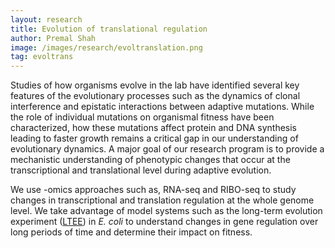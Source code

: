 ```yaml
---
layout: research
title: Evolution of translational regulation
author: Premal Shah
image: /images/research/evoltranslation.png
tag: evoltrans
---
```


Studies of how organisms evolve in the lab have identified several key features of the evolutionary processes such as the dynamics of clonal interference and epistatic interactions between adaptive mutations. 
While the role of individual mutations on organismal fitness have been characterized, how these mutations affect protein and DNA synthesis leading to faster growth remains a critical gap in our understanding of evolutionary dynamics. 
A major goal of our research program is to provide a mechanistic understanding of phenotypic changes that occur at the transcriptional and translational level during adaptive evolution.

We use -omics approaches such as, RNA-seq and RIBO-seq to study changes in transcriptional and translation regulation at the whole genome level. 
We take advantage of model systems such as the long-term evolution experiment ([LTEE](http://myxo.css.msu.edu/ecoli/)) in *E. coli* to understand changes in gene regulation over long periods of time and determine their impact on fitness.

